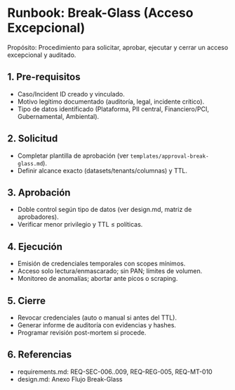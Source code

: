 # Runbook: Break-Glass (Acceso Excepcional)

Propósito: Procedimiento para solicitar, aprobar, ejecutar y cerrar un acceso excepcional y auditado.

## 1. Pre-requisitos
- Caso/Incident ID creado y vinculado.
- Motivo legítimo documentado (auditoría, legal, incidente crítico).
- Tipo de datos identificado (Plataforma, PII central, Financiero/PCI, Gubernamental, Ambiental).

## 2. Solicitud
- Completar plantilla de aprobación (ver `templates/approval-break-glass.md`).
- Definir alcance exacto (datasets/tenants/columnas) y TTL.

## 3. Aprobación
- Doble control según tipo de datos (ver design.md, matriz de aprobadores).
- Verificar menor privilegio y TTL ≤ políticas.

## 4. Ejecución
- Emisión de credenciales temporales con scopes mínimos.
- Acceso solo lectura/enmascarado; sin PAN; límites de volumen.
- Monitoreo de anomalías; abortar ante picos o scraping.

## 5. Cierre
- Revocar credenciales (auto o manual si antes del TTL).
- Generar informe de auditoría con evidencias y hashes.
- Programar revisión post-mortem si procede.

## 6. Referencias
- requirements.md: REQ-SEC-006..009, REQ-REG-005, REQ-MT-010
- design.md: Anexo Flujo Break-Glass

